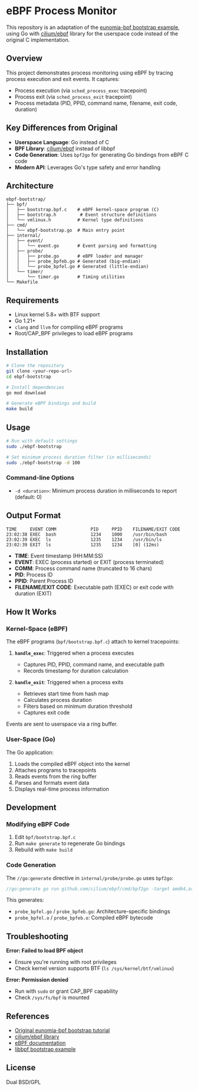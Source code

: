 # eBPF Process Monitor

This repository is an adaptation of the [eunomia-bpf bootstrap example](https://github.com/eunomia-bpf/bpf-developer-tutorial/blob/main/src/11-bootstrap/README.md), using Go with [cilium/ebpf](https://github.com/cilium/ebpf) library for the userspace code instead of the original C implementation.

## Overview

This project demonstrates process monitoring using eBPF by tracing process execution and exit events. It captures:
- Process execution (via `sched_process_exec` tracepoint)
- Process exit (via `sched_process_exit` tracepoint)
- Process metadata (PID, PPID, command name, filename, exit code, duration)

## Key Differences from Original

- **Userspace Language**: Go instead of C
- **BPF Library**: [cilium/ebpf](https://github.com/cilium/ebpf) instead of libbpf
- **Code Generation**: Uses `bpf2go` for generating Go bindings from eBPF C code
- **Modern API**: Leverages Go's type safety and error handling

## Architecture

```
ebpf-bootstrap/
├── bpf/
│   ├── bootstrap.bpf.c    # eBPF kernel-space program (C)
│   ├── bootstrap.h         # Event structure definitions
│   └── vmlinux.h          # Kernel type definitions
├── cmd/
│   └── ebpf-bootstrap.go  # Main entry point
├── internal/
│   ├── event/
│   │   └── event.go       # Event parsing and formatting
│   ├── probe/
│   │   ├── probe.go       # eBPF loader and manager
│   │   ├── probe_bpfeb.go # Generated (big-endian)
│   │   └── probe_bpfel.go # Generated (little-endian)
│   └── timer/
│       └── timer.go       # Timing utilities
└── Makefile
```

## Requirements

- Linux kernel 5.8+ with BTF support
- Go 1.21+
- `clang` and `llvm` for compiling eBPF programs
- Root/CAP_BPF privileges to load eBPF programs

## Installation

```bash
# Clone the repository
git clone <your-repo-url>
cd ebpf-bootstrap

# Install dependencies
go mod download

# Generate eBPF bindings and build
make build
```

## Usage

```bash
# Run with default settings
sudo ./ebpf-bootstrap

# Set minimum process duration filter (in milliseconds)
sudo ./ebpf-bootstrap -d 100
```

### Command-line Options

- `-d <duration>`: Minimum process duration in milliseconds to report (default: 0)

## Output Format

```
TIME     EVENT COMM             PID     PPID    FILENAME/EXIT CODE
23:02:38 EXEC  bash             1234    1000    /usr/bin/bash
23:02:39 EXEC  ls               1235    1234    /usr/bin/ls
23:02:39 EXIT  ls               1235    1234    [0] (12ms)
```

- **TIME**: Event timestamp (HH:MM:SS)
- **EVENT**: EXEC (process started) or EXIT (process terminated)
- **COMM**: Process command name (truncated to 16 chars)
- **PID**: Process ID
- **PPID**: Parent Process ID
- **FILENAME/EXIT CODE**: Executable path (EXEC) or exit code with duration (EXIT)

## How It Works

### Kernel-Space (eBPF)

The eBPF programs (`bpf/bootstrap.bpf.c`) attach to kernel tracepoints:

1. **`handle_exec`**: Triggered when a process executes
   - Captures PID, PPID, command name, and executable path
   - Records timestamp for duration calculation

2. **`handle_exit`**: Triggered when a process exits
   - Retrieves start time from hash map
   - Calculates process duration
   - Filters based on minimum duration threshold
   - Captures exit code

Events are sent to userspace via a ring buffer.

### User-Space (Go)

The Go application:

1. Loads the compiled eBPF object into the kernel
2. Attaches programs to tracepoints
3. Reads events from the ring buffer
4. Parses and formats event data
5. Displays real-time process information

## Development

### Modifying eBPF Code

1. Edit `bpf/bootstrap.bpf.c`
2. Run `make generate` to regenerate Go bindings
3. Rebuild with `make build`

### Code Generation

The `//go:generate` directive in `internal/probe/probe.go` uses `bpf2go`:

```go
//go:generate go run github.com/cilium/ebpf/cmd/bpf2go -target amd64,arm64 -type event probe ../../bpf/bootstrap.bpf.c -- -I../../bpf
```

This generates:
- `probe_bpfel.go` / `probe_bpfeb.go`: Architecture-specific bindings
- `probe_bpfel.o` / `probe_bpfeb.o`: Compiled eBPF bytecode

## Troubleshooting

**Error: Failed to load BPF object**
- Ensure you're running with root privileges
- Check kernel version supports BTF (`ls /sys/kernel/btf/vmlinux`)

**Error: Permission denied**
- Run with `sudo` or grant CAP_BPF capability
- Check `/sys/fs/bpf` is mounted

## References

- [Original eunomia-bpf bootstrap tutorial](https://github.com/eunomia-bpf/bpf-developer-tutorial/blob/main/src/11-bootstrap/README.md)
- [cilium/ebpf library](https://github.com/cilium/ebpf)
- [eBPF documentation](https://ebpf.io/)
- [libbpf bootstrap example](https://github.com/libbpf/libbpf-bootstrap)

## License

Dual BSD/GPL
